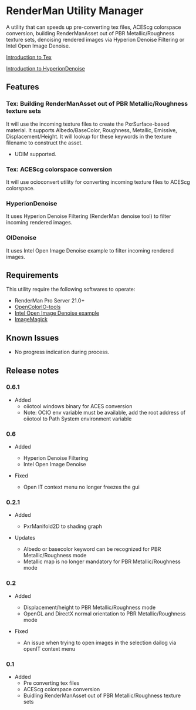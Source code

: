 # RenderMan Utility Manager

A utility that can speeds up pre-converting tex files, ACEScg colorspace conversion, building RenderManAsset out of PBR Metallic/Roughness texture sets, denoising rendered images via Hyperion Denoise Filtering or Intel Open Image Denoise.

[Introduction to Tex](https://vimeo.com/364862427)

[Introduction to HyperionDenoise](https://vimeo.com/367336236)

## Features

### Tex: Building RenderManAsset out of PBR Metallic/Roughness texture sets

It will use the incoming texture files to create the PxrSurface-based material. It supports Albedo/BaseColor, Roughness, Metallic, Emissive, Displacement/Height. It will lookup for these keywords in the texture filename to construct the asset.
* UDIM supported.

### Tex: ACEScg colorspace conversion

It will use ocioconvert utility for converting incoming texture files to ACEScg colorspace.

### HyperionDenoise

It uses Hyperion Denoise Filtering (RenderMan denoise tool) to filter incoming rendered images.

### OIDenoise

It uses Intel Open Image Denoise example to filter incoming rendered images.

## Requirements

This utility require the following softwares to operate:

* RenderMan Pro Server 21.0+
* [OpenColorIO-tools](https://opencolorio.org/userguide/tool_overview.html#ocioconvert)
* [Intel Open Image Denoise example](https://openimagedenoise.github.io/downloads.html)
* [ImageMagick](https://imagemagick.org/script/download.php)

## Known Issues

* No progress indication during process.

## Release notes

### 0.6.1

* Added
  * oiiotool windows binary for ACES conversion
  * Note: OCIO env variable must be available, add the root address of oiiotool to Path System environment variable

### 0.6

* Added
  * Hyperion Denoise Filtering
  * Intel Open Image Denoise

* Fixed
  * Open IT context menu no longer freezes the gui

### 0.2.1

* Added
  * PxrManifold2D to shading graph

* Updates
  * Albedo or basecolor keyword can be recognized for PBR Metallic/Roughness mode
  * Metallic map is no longer mandatory for PBR Metallic/Roughness mode

### 0.2

* Added

  * Displacement/height to PBR Metallic/Roughness mode
  * OpenGL and DirectX normal orientation to PBR Metallic/Roughness mode

* Fixed
  * An issue when trying to open images in the selection dailog via openIT context menu

### 0.1

* Added
  * Pre converting tex files
  * ACEScg colorspace conversion
  * Buidling RenderManAsset out of PBR Metallic/Roughness texture sets
